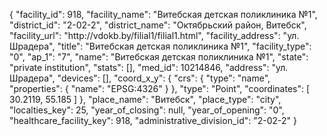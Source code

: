 {
    "facility_id": 918,
    "facility_name": "Витебская детская поликлиника №1",
    "district_id": "2-02-2",
    "district_name": "Октябрьский район, Витебск",
    "facility_url": "http:\/\/vdokb.by\/filial1\/filial1.html",
    "facility_address": "ул. Шрадера",
    "title": "Витебская детская поликлиника №1",
    "facility_type": "0",
    "ap_1": "7",
    "name": "Витебская детская поликлиника №1",
    "state": "private institution",
    "stats": [],
    "med_id": 10214846,
    "address": "ул. Шрадера",
    "devices": [],
    "coord_x_y": {
        "crs": {
            "type": "name",
            "properties": {
                "name": "EPSG:4326"
            }
        },
        "type": "Point",
        "coordinates": [
            30.2119,
            55.185
        ]
    },
    "place_name": "Витебск",
    "place_type": "city",
    "localties_key": 25,
    "year_of_closing": null,
    "year_of_opening": "0",
    "healthcare_facility_key": 918,
    "administrative_division_id": "2-02-2"
}